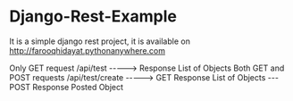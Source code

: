 # Django-Rest-Example

It is a simple django rest project, it is available on http://farooqhidayat.pythonanywhere.com

Only GET request /api/test -----> Response List of Objects
Both GET and POST requests /api/test/create -----> GET Response List of Objects --- POST Response Posted Object
